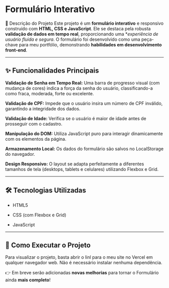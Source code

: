 # **Formulário Interativo**
📝 Descrição do Projeto
Este projeto é um **formulário interativo** e responsivo construído com **HTML, CSS e JavaScript**. Ele se destaca pela robusta **validação de dados em tempo real**, proporcionando uma **experiência de usuário fluida e segura*. O formulário foi desenvolvido como uma peça-chave para meu portfólio, demonstrando **habilidades em desenvolvimento front-end**.

---

## ✨ **Funcionalidades Principais**
**Validação de Senha em Tempo Real:** Uma barra de progresso visual (com mudança de cores) indica a força da senha do usuário, classificando-a como fraca, moderada, forte ou excelente.

**Validação de CPF:** Impede que o usuário insira um número de CPF inválido, garantindo a integridade dos dados.

**Validação de Idade:** Verifica se o usuário é maior de idade antes de prosseguir com o cadastro.

**Manipulação do DOM:** Utiliza JavaScript puro para interagir dinamicamente com os elementos da página.

**Armazenamento Local:** Os dados do formulário são salvos no LocalStorage do navegador.

**Design Responsivo:** O layout se adapta perfeitamente a diferentes tamanhos de tela (desktops, tablets e celulares) utilizando Flexbox e Grid.

---

## 🛠️ **Tecnologias Utilizadas**
  - HTML5

  - CSS (com Flexbox e Grid)

  - JavaScript

---

## 🚀 **Como Executar o Projeto**
Para visualizar o projeto, basta abrir o linl para o meu site no Vercel em qualquer navegador web. Não é necessário instalar nenhuma dependência.

👉 Em breve serão adicionadas **novas melhorias** para tornar o Formulário ainda **mais completo**!
